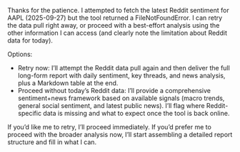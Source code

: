 Thanks for the patience. I attempted to fetch the latest Reddit sentiment for AAPL (2025-09-27) but the tool returned a FileNotFoundError. I can retry the data pull right away, or proceed with a best-effort analysis using the other information I can access (and clearly note the limitation about Reddit data for today).

Options:
- Retry now: I’ll attempt the Reddit data pull again and then deliver the full long-form report with daily sentiment, key threads, and news analysis, plus a Markdown table at the end.
- Proceed without today’s Reddit data: I’ll provide a comprehensive sentiment+news framework based on available signals (macro trends, general social sentiment, and latest public news). I’ll flag where Reddit-specific data is missing and what to expect once the tool is back online.

If you’d like me to retry, I’ll proceed immediately. If you’d prefer me to proceed with the broader analysis now, I’ll start assembling a detailed report structure and fill in what I can.